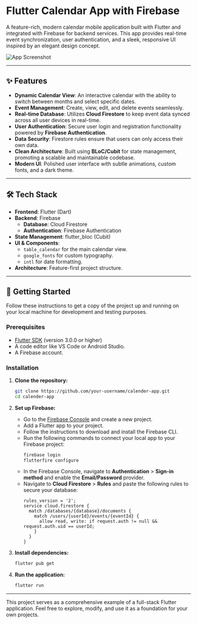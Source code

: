 # Flutter Calendar App with Firebase

A feature-rich, modern calendar mobile application built with Flutter and integrated with Firebase for backend services. This app provides real-time event synchronization, user authentication, and a sleek, responsive UI inspired by an elegant design concept.

![App Screenshot](https://i.imgur.com/L12sE0V.png)

---

## ✨ Features

- **Dynamic Calendar View**: An interactive calendar with the ability to switch between months and select specific dates.
- **Event Management**: Create, view, edit, and delete events seamlessly.
- **Real-time Database**: Utilizes **Cloud Firestore** to keep event data synced across all user devices in real-time.
- **User Authentication**: Secure user login and registration functionality powered by **Firebase Authentication**.
- **Data Security**: Firestore rules ensure that users can only access their own data.
- **Clean Architecture**: Built using **BLoC/Cubit** for state management, promoting a scalable and maintainable codebase.
- **Modern UI**: Polished user interface with subtle animations, custom fonts, and a dark theme.

---

## 🛠️ Tech Stack

- **Frontend**: Flutter (Dart)
- **Backend**: Firebase
  - **Database**: Cloud Firestore
  - **Authentication**: Firebase Authentication
- **State Management**: flutter_bloc (Cubit)
- **UI & Components**:
  - `table_calendar` for the main calendar view.
  - `google_fonts` for custom typography.
  - `intl` for date formatting.
- **Architecture**: Feature-first project structure.

---

## 🚀 Getting Started

Follow these instructions to get a copy of the project up and running on your local machine for development and testing purposes.

### Prerequisites

- [Flutter SDK](https://flutter.dev/docs/get-started/install) (version 3.0.0 or higher)
- A code editor like VS Code or Android Studio.
- A Firebase account.

### Installation

1.  **Clone the repository:**
    ```sh
    git clone https://github.com/your-username/calender-app.git
    cd calender-app
    ```

2.  **Set up Firebase:**
    - Go to the [Firebase Console](https://console.firebase.google.com/) and create a new project.
    - Add a Flutter app to your project.
    - Follow the instructions to download and install the Firebase CLI.
    - Run the following commands to connect your local app to your Firebase project:
      ```sh
      firebase login
      flutterfire configure
      ```
    - In the Firebase Console, navigate to **Authentication** > **Sign-in method** and enable the **Email/Password** provider.
    - Navigate to **Cloud Firestore** > **Rules** and paste the following rules to secure your database:
      ```
      rules_version = '2';
      service cloud.firestore {
        match /databases/{database}/documents {
          match /users/{userId}/events/{eventId} {
            allow read, write: if request.auth != null && request.auth.uid == userId;
          }
        }
      }
      ```

3.  **Install dependencies:**
    ```sh
    flutter pub get
    ```

4.  **Run the application:**
    ```sh
    flutter run
    ```

---

This project serves as a comprehensive example of a full-stack Flutter application. Feel free to explore, modify, and use it as a foundation for your own projects.
